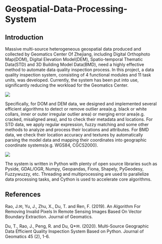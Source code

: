 # Geospatial-Data-Processing-System

## Introduction
Massive multi-source heterogeneous geospatial data produced and collected by Geomatics Center Of Zhejiang, including Digital Orthophoto Map(DOM), Digital Elevation Model(DEM), Spatio-temporal Thematic Data(STD) and 3D Building Model Data(BMD), need a highly effective method to automate data quality inspection process. In this project, a data quality inspection system, consisting of 4 functional modules and 11 task units, was developed. Currently, the system has been put into use, significantly reducing the workload for the Geomatics Center.

![](http://www.jinmengrao.com/gdp/img/GDP-2.jpg)

Specifically, for DOM and DEM data, we designed and implemented several efficient algorithms to detect or remove outlier area(e.g. black or white collars, inner or outer irregular outlier area) or merging error area(e.g. cracked, misaligned area), and to check their metadata and locations. For STD data, we apply regular expression, fuzzy matching and some other methods to analyze and process their locations and attributes. For BMD data, we check their location accuracy and textures by automatically parsing the model data and mapping their coordinates into geographic coordinate systems(e.g. WGS84, CGCS2000).

![](http://www.jinmengrao.com/gdp/img/GDP-3.jpg)

The system is written in Python with plenty of open source libraries such as Pyside, GDAL/OGR, Numpy, Geopandas, Fiona, Shapely, PyGeodesy, Fuzzywuzzy, etc. Threading and multiprocessing are used to parallelize data processing tasks, and Cython is used to accelerate core algorithms.

## References

Rao, J.✉, Yu, J., Zhu, X., Du, T. and Ren, F. (2019). An Algorithm For Removing Invalid Pixels In Remote Sensing Images Based On Vector Boundary Extraction. Journal of Geomatics.

Du, T., Rao, J., Peng, R. and Du, Q*✉. (2020). Multi-Source Geographic Data Efficient Quality Inspection System Based on Python. Journal of Geomatics 45 (2), 1-6.
